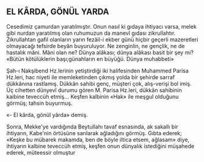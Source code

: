 ## EL KÂRDA, GÖNÜL YARDA

Cesedimiz çamurdan yaratılmıştır. Onun nasıl ki gıdaya ihtiyacı varsa, melek gibi nurdan yaratılmış olan ruhumuzun da manevî gı­dası zikrullahtır. Zikrullahtan gafil olanların yarın fezâil-i ekber günü hiçbir geçerli maze­retleri olmayacağı tefsirde beyân buyuruluyor. Ne zenginlin, ne gençlik, ne de hastalık mâni. Mâni olan ne? Dünya alâkası; dünya alâkası basit bir şey mi? «Bütün kötülüklerin başı;günahların en büyüğü. Dünya muhabbeti»

Şah-ı Nakşibend Hz.lerinin yetiştirdiği iki halifesinden Muhammed Parisa Hz.leri, hac niyeti ile memleketinden çıkmış yolda bir şe­hirde sarraf dükkânına rastlamış. Dükkân sa­hibi genç, müşteri çok, alış-verişi bol imiş. Üç cihetten dünyevî durumu gören M. Parisa Hz.leri, dükkân sahibinin kaibine teveccüh et­miş... Keşfen kalbinin «Hak» ile meşgul oldu­ğunu görmüş; tahsin buyurmuş.

«- El kârda, gönül yârda» demiş.

Sonra, Mekke'ye vardığında Beytullahı ta­vaf esnasında, ak sakallı bir ihtiyarın, Kabe'­nin örtüsüne sarılarak ağladığını görmüş. Gıbta ederek; «Keşke bu mübarek makamda, ben de böyle iltica etsem, ağlasam» diye, ihtiyarın kalbine teveccüh etmiş, keşfen onun dünyalık istediğini müşahede ederek, müteessir olmuş­tur
